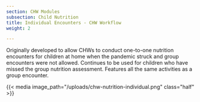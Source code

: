 ```yaml
---
section: CHW Modules
subsection: Child Nutrition
title: Individual Encounters - CHW Workflow
weight: 2

---
```

Originally developed to allow CHWs to conduct one-to-one nutrition encounters for children at home when the pandemic struck and group encounters were not allowed. Continues to be used for children who have missed the group nutrition assessment. Features all the same activities as a group encounter. 

{{< media image_path="/uploads/chw-nutrition-individual.png" class="half" >}}